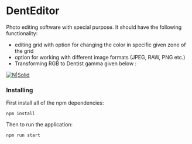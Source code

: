 # DentEditor

Photo editing software with special purpose.
It should have the following functionality:
- editing grid with option for changing the color in specific given zone of the grid
- option for working with different image formats (JPEG, RAW, PNG etc.)
- Transforming RGB to Dentist gamma given below :

[![N|Solid](http://estedental.com/wp-content/uploads/2014/05/razcvetka-Vita.jpg)](http://estedental.com/wp-content/uploads/2014/05/razcvetka-Vita.jpg)


### Installing

First install all of the npm dependencies:

```
npm install
```

Then to run the application:

```
npm run start
```
